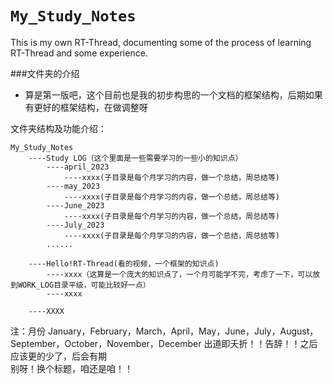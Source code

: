 # `My_Study_Notes`
This is my own RT-Thread, documenting some of the process of learning RT-Thread and some experience.


###文件夹的介绍
- 算是第一版吧，这个目前也是我的初步构思的一个文档的框架结构，后期如果有更好的框架结构，在做调整呀

文件夹结构及功能介绍：

	My_Study_Notes
		----Study LOG（这个里面是一些需要学习的一些小的知识点）
			----april_2023
            	----xxxx(子目录是每个月学习的内容，做一个总结，周总结等)
			----may_2023
            	----xxxx(子目录是每个月学习的内容，做一个总结，周总结等)
			----June_2023
            	----xxxx(子目录是每个月学习的内容，做一个总结，周总结等)
			----July_2023
            	----xxxx(子目录是每个月学习的内容，做一个总结，周总结等)
			......
			
		----Hello!RT-Thread(看的视频，一个框架的知识点)
			----xxxx（这算是一个庞大的知识点了，一个月可能学不完，考虑了一下，可以放到WORK_LOG目录平级，可能比较好一点）
			----xxxx
		
        ----XXXX

注：月份 January，February，March，April，May，June，July，August，September，October，November，December
出道即夭折！！告辞！！之后应该更的少了，后会有期  
别呀！换个标题，咱还是咱！！
